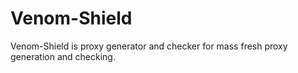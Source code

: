 # Venom-Shield
Venom-Shield is proxy generator and checker for mass fresh proxy generation and checking.

